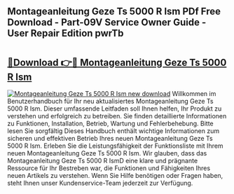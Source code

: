 ## Montageanleitung Geze Ts 5000 R Ism PDf Free Download - Part-09V Service Owner Guide - User Repair Edition pwrTb

# <h2><a href="http://df6sm3.blite.top/?on=Montageanleitung+Geze+Ts+5000+R+Ism">🔗Download 👉🔴 Montageanleitung Geze Ts 5000 R Ism</a></h2>

[![Montageanleitung Geze Ts 5000 R Ism new download](https://i.imgur.com/lujVjoI.png)](http://df6sm3.blite.top/?on=Montageanleitung+Geze+Ts+5000+R+Ism)
Willkommen im Benutzerhandbuch für Ihr neu aktualisiertes Montageanleitung Geze Ts 5000 R Ism. Dieser umfassende Leitfaden soll Ihnen helfen, Ihr Produkt zu verstehen und erfolgreich zu betreiben. Sie finden detaillierte Informationen zu Funktionen, Installation, Betrieb, Wartung und Fehlerbehebung. Bitte lesen Sie sorgfältig Dieses Handbuch enthält wichtige Informationen zum sicheren und effektiven Betrieb Ihres neuen Montageanleitung Geze Ts 5000 R Ism. Erleben Sie die Leistungsfähigkeit der Funktionsliste mit Ihrem neuen Montageanleitung Geze Ts 5000 R Ism. Wir glauben, dass das Montageanleitung Geze Ts 5000 R IsmD eine klare und prägnante Ressource für Ihr Bestreben war, die Funktionen und Fähigkeiten Ihres neuen Artikels zu verstehen. Wenn Sie Hilfe benötigen oder Fragen haben, steht Ihnen unser Kundenservice-Team jederzeit zur Verfügung.
